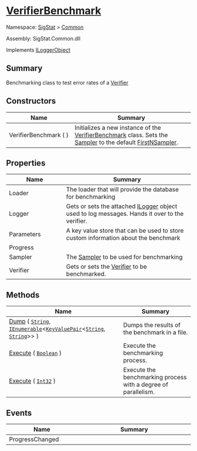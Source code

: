# [VerifierBenchmark](./VerifierBenchmark.md)

Namespace: [SigStat](././) > [Common](./README.md)

Assembly: SigStat.Common.dll

Implements [ILoggerObject](./ILoggerObject.md)

## Summary
Benchmarking class to test error rates of a [Verifier](https://github.com/hargitomi97/sigstat/blob/master/docs/md/SigStat/Common/Model/Verifier.md)

## Constructors

| Name<div><a href="#"><img width=225></a></div> | Summary<div><a href="#"><img width=525></a></div> | 
| --- | --- | 
| VerifierBenchmark (  ) | Initializes a new instance of the [VerifierBenchmark](https://github.com/hargitomi97/sigstat/blob/master/docs/md/SigStat/Common/VerifierBenchmark.md) class.  Sets the [Sampler](https://github.com/hargitomi97/sigstat/blob/master/docs/md/SigStat/Common/Sampler.md) to the default [FirstNSampler](https://github.com/hargitomi97/sigstat/blob/master/docs/md/SigStat/Common/Framework/Samplers/FirstNSampler.md). | 


## Properties

| Name<div><a href="#"><img width=225></a></div> | Summary<div><a href="#"><img width=525></a></div> | 
| --- | --- | 
| Loader | The loader that will provide the database for benchmarking | 
| Logger | Gets or sets the attached [ILogger](https://github.com/hargitomi97/sigstat/blob/master/docs/md/Microsoft/Extensions/Logging/ILogger.md) object used to log messages. Hands it over to the verifier. | 
| Parameters | A key value store that can be used to store custom information about the benchmark | 
| Progress |  | 
| Sampler | The [Sampler](https://github.com/hargitomi97/sigstat/blob/master/docs/md/SigStat/Common/Sampler.md) to be used for benchmarking | 
| Verifier | Gets or sets the [Verifier](https://github.com/hargitomi97/sigstat/blob/master/docs/md/SigStat/Common/Model/Verifier.md) to be benchmarked. | 


## Methods

| Name<div><a href="#"><img width=225></a></div> | Summary<div><a href="#"><img width=525></a></div> | 
| --- | --- | 
| [Dump](./Methods/VerifierBenchmark--Dump.md) ( [`String`](https://docs.microsoft.com/en-us/dotnet/api/System.String), [`IEnumerable`](https://docs.microsoft.com/en-us/dotnet/api/System.Collections.Generic.IEnumerable-1)\<[`KeyValuePair`](https://docs.microsoft.com/en-us/dotnet/api/System.Collections.Generic.KeyValuePair-2)\<[`String`](https://docs.microsoft.com/en-us/dotnet/api/System.String), [`String`](https://docs.microsoft.com/en-us/dotnet/api/System.String)>> ) | Dumps the results of the benchmark in a file. | 
| [Execute](./Methods/VerifierBenchmark--Execute.md) ( [`Boolean`](https://docs.microsoft.com/en-us/dotnet/api/System.Boolean) ) | Execute the benchmarking process. | 
| [Execute](./Methods/VerifierBenchmark--Execute.md) ( [`Int32`](https://docs.microsoft.com/en-us/dotnet/api/System.Int32) ) | Execute the benchmarking process with a degree of parallelism. | 


## Events

| Name<div><a href="#"><img width=225></a></div> | Summary<div><a href="#"><img width=525></a></div> | 
| --- | --- | 
| ProgressChanged |  | 


